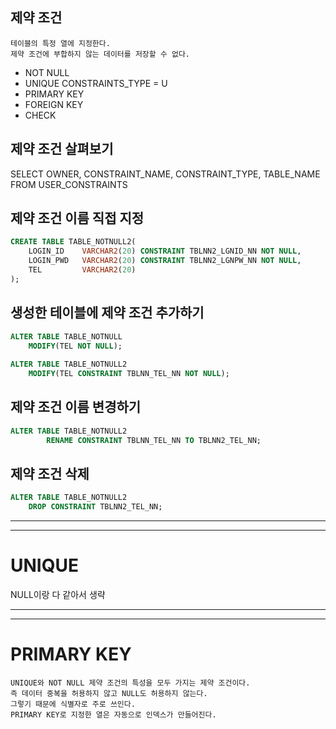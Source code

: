 ## 제약 조건
```text
테이블의 특정 열에 지정한다.
제약 조건에 부합하지 않는 데이터를 저장할 수 없다.
```
- NOT NULL
- UNIQUE      CONSTRAINTS_TYPE = U
- PRIMARY KEY
- FOREIGN KEY
- CHECK

## 제약 조건 살펴보기
SELECT OWNER, CONSTRAINT_NAME, CONSTRAINT_TYPE, TABLE_NAME
    FROM USER_CONSTRAINTS
    
## 제약 조건 이름 직접 지정
```SQL
CREATE TABLE TABLE_NOTNULL2(
    LOGIN_ID    VARCHAR2(20) CONSTRAINT TBLNN2_LGNID_NN NOT NULL,
    LOGIN_PWD   VARCHAR2(20) CONSTRAINT TBLNN2_LGNPW_NN NOT NULL,
    TEL         VARCHAR2(20)
);
```

## 생성한 테이블에 제약 조건 추가하기
```SQL
ALTER TABLE TABLE_NOTNULL
    MODIFY(TEL NOT NULL);
    
ALTER TABLE TABLE_NOTNULL2
    MODIFY(TEL CONSTRAINT TBLNN_TEL_NN NOT NULL);
```

## 제약 조건 이름 변경하기
```SQL
ALTER TABLE TABLE_NOTNULL2
        RENAME CONSTRAINT TBLNN_TEL_NN TO TBLNN2_TEL_NN;
```

## 제약 조건 삭제
```SQL
ALTER TABLE TABLE_NOTNULL2
    DROP CONSTRAINT TBLNN2_TEL_NN;
```

***
***

# UNIQUE
NULL이랑 다 같아서 생략

***
***

# PRIMARY KEY
```TEXT
UNIQUE와 NOT NULL 제약 조건의 특성을 모두 가지는 제약 조건이다.
즉 데이터 중복을 허용하지 않고 NULL도 허용하지 않는다.
그렇기 때문에 식별자로 주로 쓰인다.
PRIMARY KEY로 지정한 열은 자동으로 인덱스가 만들어진다.
```

